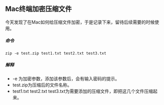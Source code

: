 ## Mac终端加密压缩文件

今天发现了在Mac如何给压缩文件加密，于是记录下来，留待后续需要的时候使用。



##### 命令

```zip -e test.zip test1.txt test2.txt test3.txt```

##### 解释

- -e 为加密参数，添加该参数后，会有输入密码的提示。
- test.zip为压缩后的文件名称。
- test1.txt test2.txt test3.txt为需要添加的压缩文件，即把这几个文件压缩起来。

